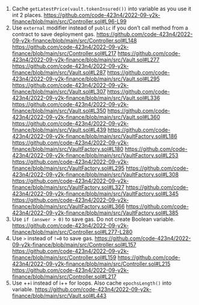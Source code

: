 1.	Cache `getLatestPrice(vault.tokenInsured())` into variable as you use it int 2 places.
https://github.com/code-423n4/2022-09-y2k-finance/blob/main/src/Controller.sol#L96-L99
2.	Use `external` modifier instead of `public` if you don’t call method from a contract to save deployment gas.
https://github.com/code-423n4/2022-09-y2k-finance/blob/main/src/Controller.sol#L148
https://github.com/code-423n4/2022-09-y2k-finance/blob/main/src/Controller.sol#L217
https://github.com/code-423n4/2022-09-y2k-finance/blob/main/src/Vault.sol#L277
https://github.com/code-423n4/2022-09-y2k-finance/blob/main/src/Vault.sol#L287
https://github.com/code-423n4/2022-09-y2k-finance/blob/main/src/Vault.sol#L295
https://github.com/code-423n4/2022-09-y2k-finance/blob/main/src/Vault.sol#L307
https://github.com/code-423n4/2022-09-y2k-finance/blob/main/src/Vault.sol#L336
https://github.com/code-423n4/2022-09-y2k-finance/blob/main/src/Vault.sol#L350
https://github.com/code-423n4/2022-09-y2k-finance/blob/main/src/Vault.sol#L360
https://github.com/code-423n4/2022-09-y2k-finance/blob/main/src/Vault.sol#L439
https://github.com/code-423n4/2022-09-y2k-finance/blob/main/src/VaultFactory.sol#L186
https://github.com/code-423n4/2022-09-y2k-finance/blob/main/src/VaultFactory.sol#L180
https://github.com/code-423n4/2022-09-y2k-finance/blob/main/src/VaultFactory.sol#L253
https://github.com/code-423n4/2022-09-y2k-finance/blob/main/src/VaultFactory.sol#L295
https://github.com/code-423n4/2022-09-y2k-finance/blob/main/src/VaultFactory.sol#L308
https://github.com/code-423n4/2022-09-y2k-finance/blob/main/src/VaultFactory.sol#L327
https://github.com/code-423n4/2022-09-y2k-finance/blob/main/src/VaultFactory.sol#L345
https://github.com/code-423n4/2022-09-y2k-finance/blob/main/src/VaultFactory.sol#L366
https://github.com/code-423n4/2022-09-y2k-finance/blob/main/src/VaultFactory.sol#L385
3.	Use `if (answer > 0)` to save gas. Do not create Boolean variable.
https://github.com/code-423n4/2022-09-y2k-finance/blob/main/src/Controller.sol#L277-L280
4.	Use `>` instead of `!=0` to save gas.
https://github.com/code-423n4/2022-09-y2k-finance/blob/main/src/Controller.sol#L157
https://github.com/code-423n4/2022-09-y2k-finance/blob/main/src/Controller.sol#L159
https://github.com/code-423n4/2022-09-y2k-finance/blob/main/src/Controller.sol#L215
https://github.com/code-423n4/2022-09-y2k-finance/blob/main/src/Controller.sol#L217
5.	Use ++i instead of i++ for loops. Also cache `epochsLength()` into variable.
https://github.com/code-423n4/2022-09-y2k-finance/blob/main/src/Vault.sol#L443
